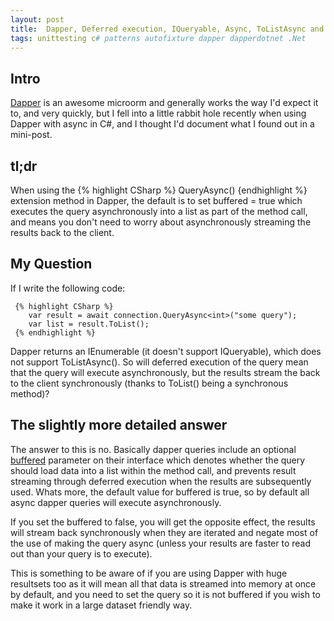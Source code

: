 ```yaml
---
layout: post
title:  Dapper, Deferred execution, IQueryable, Async, ToListAsync and the buffered parameter
tags: unittesting c# patterns autofixture dapper dapperdotnet .Net
---
```


## Intro
[Dapper](http://dapper-tutorial.net/dapper) is an awesome microorm and generally works the way I'd expect it to, and very quickly, but I fell into a little rabbit hole recently when using Dapper with async in C#, and I thought I'd document what I found out in a mini-post.

## tl;dr
When using the {% highlight CSharp %} QueryAsync<T>() {endhighlight %} extension method in Dapper, the default is to set buffered = true which executes the query asynchronously into a list as part of the method call, and means you don't need to worry about asynchronously streaming the results back to the client.

## My Question
If I write the following code:

     {% highlight CSharp %}
        var result = await connection.QueryAsync<int>("some query");
        var list = result.ToList();
     {% endhighlight %}

Dapper returns an IEnumerable<int> (it doesn't support IQueryable), which does not support ToListAsync(). So will deferred execution of the query mean that the query will execute asynchronously, but the results stream the back to the client synchronously (thanks to ToList() being a synchronous method)?

## The slightly more detailed answer
The answer to this is no. Basically dapper queries include an optional [buffered](http://dapper-tutorial.net/buffered) parameter on their interface which denotes whether the query should load data into a list within the method call, and prevents result streaming through deferred execution when the results are subsequently used. Whats more, the default value for buffered is true, so by default all async dapper queries will execute asynchronously.

If you set the buffered to false, you will get the opposite effect, the results will stream back synchronously when they are iterated and negate most of the use of making the query async (unless your results are faster to read out than your query is to execute). 

This is something to be aware of if you are using Dapper with huge resultsets too as it will mean all that data is streamed into memory at once by default, and you need to set the query so it is not buffered if you wish to make it work in a large dataset friendly way.

